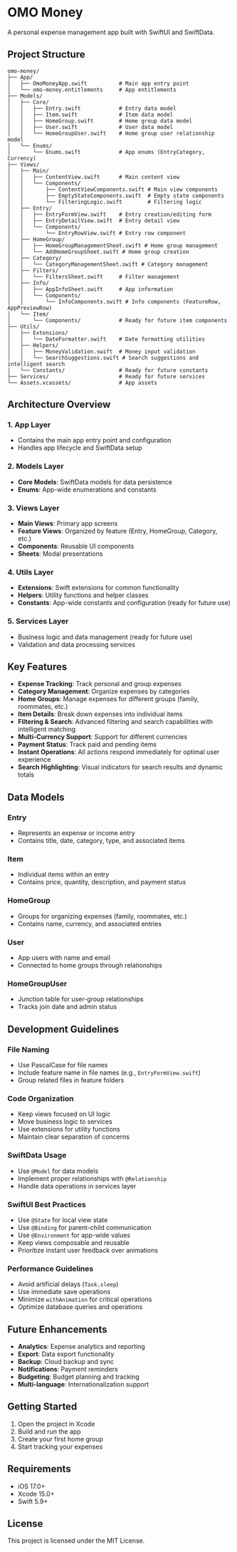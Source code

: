 # OMO Money

A personal expense management app built with SwiftUI and SwiftData.



## Project Structure

```
omo-money/
├── App/
│   ├── OmoMoneyApp.swift          # Main app entry point
│   └── omo-money.entitlements     # App entitlements
├── Models/
│   ├── Core/
│   │   ├── Entry.swift            # Entry data model
│   │   ├── Item.swift             # Item data model
│   │   ├── HomeGroup.swift        # Home group data model
│   │   ├── User.swift             # User data model
│   │   └── HomeGroupUser.swift    # Home group user relationship model
│   └── Enums/
│       └── Enums.swift            # App enums (EntryCategory, Currency)
├── Views/
│   ├── Main/
│   │   ├── ContentView.swift      # Main content view
│   │   └── Components/
│   │       ├── ContentViewComponents.swift # Main view components
│   │       ├── EmptyStateComponents.swift  # Empty state components
│   │       └── FilteringLogic.swift        # Filtering logic
│   ├── Entry/
│   │   ├── EntryFormView.swift    # Entry creation/editing form
│   │   ├── EntryDetailView.swift  # Entry detail view
│   │   └── Components/
│   │       └── EntryRowView.swift # Entry row component
│   ├── HomeGroup/
│   │   ├── HomeGroupManagementSheet.swift # Home group management
│   │   └── AddHomeGroupSheet.swift # Home group creation
│   ├── Category/
│   │   └── CategoryManagementSheet.swift # Category management
│   ├── Filters/
│   │   └── FiltersSheet.swift     # Filter management
│   ├── Info/
│   │   ├── AppInfoSheet.swift     # App information
│   │   └── Components/
│   │       └── InfoComponents.swift # Info components (FeatureRow, AppPreviewRow)
│   └── Item/
│       └── Components/            # Ready for future item components
├── Utils/
│   ├── Extensions/
│   │   └── DateFormatter.swift    # Date formatting utilities
│   ├── Helpers/
│   │   ├── MoneyValidation.swift  # Money input validation
│   │   └── SearchSuggestions.swift # Search suggestions and intelligent search
│   └── Constants/                 # Ready for future constants
├── Services/                      # Ready for future services
└── Assets.xcassets/               # App assets
```

## Architecture Overview

### 1. **App Layer**
- Contains the main app entry point and configuration
- Handles app lifecycle and SwiftData setup

### 2. **Models Layer**
- **Core Models**: SwiftData models for data persistence
- **Enums**: App-wide enumerations and constants

### 3. **Views Layer**
- **Main Views**: Primary app screens
- **Feature Views**: Organized by feature (Entry, HomeGroup, Category, etc.)
- **Components**: Reusable UI components
- **Sheets**: Modal presentations

### 4. **Utils Layer**
- **Extensions**: Swift extensions for common functionality
- **Helpers**: Utility functions and helper classes
- **Constants**: App-wide constants and configuration (ready for future use)

### 5. **Services Layer**
- Business logic and data management (ready for future use)
- Validation and data processing services

## Key Features

- **Expense Tracking**: Track personal and group expenses
- **Category Management**: Organize expenses by categories
- **Home Groups**: Manage expenses for different groups (family, roommates, etc.)
- **Item Details**: Break down expenses into individual items
- **Filtering & Search**: Advanced filtering and search capabilities with intelligent matching
- **Multi-Currency Support**: Support for different currencies
- **Payment Status**: Track paid and pending items
- **Instant Operations**: All actions respond immediately for optimal user experience
- **Search Highlighting**: Visual indicators for search results and dynamic totals

## Data Models

### Entry
- Represents an expense or income entry
- Contains title, date, category, type, and associated items

### Item
- Individual items within an entry
- Contains price, quantity, description, and payment status

### HomeGroup
- Groups for organizing expenses (family, roommates, etc.)
- Contains name, currency, and associated entries

### User
- App users with name and email
- Connected to home groups through relationships

### HomeGroupUser
- Junction table for user-group relationships
- Tracks join date and admin status

## Development Guidelines

### File Naming
- Use PascalCase for file names
- Include feature name in file names (e.g., `EntryFormView.swift`)
- Group related files in feature folders

### Code Organization
- Keep views focused on UI logic
- Move business logic to services
- Use extensions for utility functions
- Maintain clear separation of concerns

### SwiftData Usage
- Use `@Model` for data models
- Implement proper relationships with `@Relationship`
- Handle data operations in services layer

### SwiftUI Best Practices
- Use `@State` for local view state
- Use `@Binding` for parent-child communication
- Use `@Environment` for app-wide values
- Keep views composable and reusable
- Prioritize instant user feedback over animations

### Performance Guidelines
- Avoid artificial delays (`Task.sleep`)
- Use immediate save operations
- Minimize `withAnimation` for critical operations
- Optimize database queries and operations

## Future Enhancements

- **Analytics**: Expense analytics and reporting
- **Export**: Data export functionality
- **Backup**: Cloud backup and sync
- **Notifications**: Payment reminders
- **Budgeting**: Budget planning and tracking
- **Multi-language**: Internationalization support

## Getting Started

1. Open the project in Xcode
2. Build and run the app
3. Create your first home group
4. Start tracking your expenses

## Requirements

- iOS 17.0+
- Xcode 15.0+
- Swift 5.9+

## License

This project is licensed under the MIT License. 